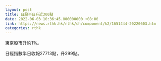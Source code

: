```yaml
---
layout: post
title: 日股半日升近300點
date: 2022-06-03 10:36:45.000000000 +08:00
link: https://news.rthk.hk/rthk/ch/component/k2/1651444-20220603.htm
categories: rthk
---
```


東京股市升約1%。

日經指數半日收報27713點，升299點。
